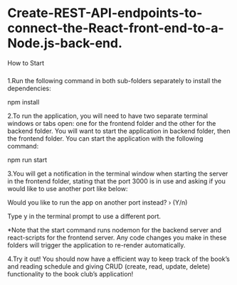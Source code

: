 # Create-REST-API-endpoints-to-connect-the-React-front-end-to-a-Node.js-back-end.

How to Start 

###
1.Run the following command in both sub-folders separately to install the dependencies:

npm install

2.To run the application, you will need to have two separate terminal windows or tabs open: one for the frontend folder and the other for the backend folder. You will want to start the application in backend folder, then the frontend folder. You can start the application with the following command:

npm run start

3.You will get a notification in the terminal window when starting the server in the frontend folder, stating that the port 3000 is in use and asking if you would like to use another port like below:

Would you like to run the app on another port instead? › (Y/n)

Type y in the terminal prompt to use a different port.

*Note that the start command runs nodemon for the backend server and react-scripts for the frontend server. Any code changes you make in these folders will trigger the application to re-render automatically.

4.Try it out! You should now have a efficient way to keep track of the book’s and reading schedule and giving CRUD (create, read, update, delete) functionality to the book club’s application!

